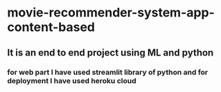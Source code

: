 # movie-recommender-system-app-content-based

## It is an end to end project using ML and python

### for web part I have used streamlit library of python and for deployment I have used heroku cloud
